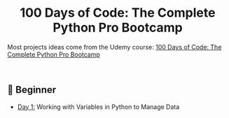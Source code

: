 <h1 align="center">100 Days of Code: The Complete Python Pro Bootcamp</h1>

Most projects ideas come from the Udemy course: [100 Days of Code: The Complete Python Pro Bootcamp](https://www.udemy.com/course/100-days-of-code/)

<br>

## 🔰 Beginner 

- [Day 1:](https://github.com/brenonsc/100DaysofPython/tree/main/Day01) Working with Variables in Python to Manage Data
